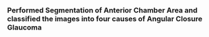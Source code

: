 ### Performed Segmentation of Anterior Chamber Area and classified the images into four causes of Angular Closure Glaucoma
